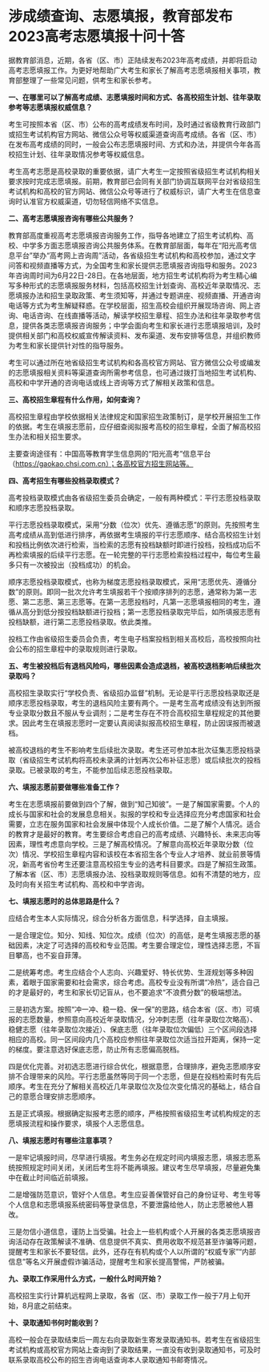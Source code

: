 

# 涉成绩查询、志愿填报，教育部发布2023高考志愿填报十问十答

据教育部消息，近期，各省（区、市）正陆续发布2023年高考成绩，并即将启动高考志愿填报工作。为更好地帮助广大考生和家长了解高考志愿填报相关事项，教育部整理了一些常见问题，供考生和家长参考。

**一、在哪里可以了解高考成绩、志愿填报时间和方式、各高校招生计划、往年录取参考等志愿填报权威信息？**

考生可按照本省（区、市）公布的高考成绩发布时间，及时通过省级教育行政部门或招生考试机构官方网站、微信公众号等权威渠道查询高考成绩。各省（区、市）在发布高考成绩的同时，一般会公布志愿填报时间、方式和办法，并提供今年各高校招生计划、往年录取情况参考等权威信息。

考生高考志愿是高校录取的重要依据，请广大考生一定按照省级招生考试机构相关要求按时完成志愿填报。前期，教育部已会同有关部门协调互联网平台对省级招生考试机构和高校的官方网站、微信公众号等进行了权威标识，请广大考生在信息查询时认准官方权威渠道，切勿轻信网络不实信息。

**二、高考志愿填报咨询有哪些公共服务？**

教育部高度重视高考志愿填报咨询服务工作，指导各地建立了招生考试机构、高校、中学多方面志愿填报咨询公共服务体系。在教育部层面，每年在“阳光高考信息平台”举办“高考网上咨询周”活动，各省级招生考试机构和高校参加，通过文字问答和视频直播等方式，为全国考生和家长提供志愿填报咨询指导和服务。2023年咨询周时间为6月22日-28日。在各地层面，地方招生考试机构将为考生精心编写多种形式的志愿填报服务材料，包括高校招生计划查询、高校近年录取情况、志愿填报办法和招生录取政策、考生须知等，并通过专题讲座、视频直播、开通咨询电话等方式为考生解疑释惑。在学校层面，招生高校会组织开展现场咨询、网上咨询、电话咨询、在线直播等活动，解读学校招生章程、招生办法和往年录取参考信息，提供各类志愿填报咨询服务；中学会面向考生和家长进行志愿填报培训，及时提供相关部门和高校权威宣传解读资料、发布渠道、发布安排等信息，并组织教师为考生和家长提供针对性的指导服务。

考生可以通过所在地省级招生考试机构和各高校官方网站、官方微信公众号或编发的志愿填报相关资料等渠道查询所需参考信息，也可通过拨打当地招生考试机构、高校和中学开通的咨询电话或线上咨询等方式了解相关政策和信息。

**三、高校招生章程有什么作用，如何查询？**

高校招生章程由学校依据相关法律规定和国家招生政策制订，是学校开展招生工作的依据。考生在填报志愿前，应仔细查阅拟报考高校的招生章程，全面了解高校招生办法和相关招生要求。

主要查询途径有：中国高等教育学生信息网的“阳光高考”信息平台（https://gaokao.chsi.com.cn）；各高校官方招生网站等。

**四、高考招生有哪些投档录取模式？**

高考投档录取模式由各省级招生委员会确定，一般有两种模式：平行志愿投档录取和顺序志愿投档录取。

平行志愿投档录取模式，采用“分数（位次）优先、遵循志愿”的原则。先按照考生高考成绩从高到低进行排序，再依据考生填报的平行志愿顺序、结合高校招生计划和投档比例依次进行检索，当检索的志愿有投档缺额时即进行投档，投档成功后不再检索填报的后续平行志愿。在一轮完整的平行志愿检索投档过程中，每位考生最多只有一次被投出（投档成功）的机会。

顺序志愿投档录取模式，也称为梯度志愿投档录取模式，采用“志愿优先、遵循分数”的原则。即同一批次允许考生填报若干个按顺序排列的志愿，通常称为第一志愿、第二志愿、第三志愿等。在第一志愿投档时，凡第一志愿填报相同的考生，遵循从高分到低分按投档缺额进行投档；第一志愿投档录取完毕后，如所填报志愿有投档缺额，进行第二志愿投档录取。依此类推。

投档工作由省级招生委员会负责，考生电子档案投档到相关高校后，高校按照向社会公布的招生章程中的录取规则进行录取。

**五、考生被投档后有退档风险吗，哪些因素会造成退档，被高校退档影响后续批次录取吗？**

高校招生录取实行“学校负责、省级招办监督”机制。无论是平行志愿投档录取还是顺序志愿投档录取，考生的退档风险主要有两个。一是考生高考成绩没有达到所报专业录取分数且不服从专业调剂；二是考生存在不符合高校招生章程规定的其他要求。因此考生在填报志愿时一定要认真阅读拟报高校招生章程，防止因误报而被退档。

被高校退档的考生不影响考生后续批次录取。考生还可参加本批次征集志愿投档录取（省级招生考试机构将高校未录满的计划再次公布补征志愿）或后续批次的投档录取。已被录取的考生，不能参加后续志愿投档录取。

**六、填报志愿前要做哪些准备工作？**

考生在志愿填报前要做到四个了解，做到“知己知彼”。一是了解国家需要。个人的成长与国家和社会的发展息息相关。拟报的学校和专业选择应充分考虑国家和社会需要，立志在服务国家和社会发展中体现个人成长价值。二是了解个人情况。适合的教育才是最好的教育。考生要综合考虑自己的高考成绩、兴趣特长、未来志向等因素，理性考虑意向学校。三是了解高校情况。了解意向高校近年录取分数（位次）情况、学校招生章程内容和该校在本省招生各个专业人才培养、就业前景等情况，新高考省份考生还要注意高校招生专业的选考科目要求。四是了解招生政策。了解本省（区、市）志愿填报办法、投档录取规则等信息。如有不清楚的地方，应及时向有关招生考试机构、高校和中学咨询。

**七、填报志愿时的总体思路是什么？**

应结合考生本人实际情况，综合分析各方面信息，科学选择，自主填报。

一是合理定位。知分、知线、知位次。成绩（位次）的高低，是考生填报志愿的基础因素，决定了可选择的高校和专业范围。考生要合理定位，理性选择志愿，不盲目攀高，也不妄自菲薄。

二是统筹考虑。考生应结合个人志向、兴趣爱好、特长优势、生涯规划等多种因素，着眼于国家需要和社会需求，综合考虑。高校专业没有所谓“冷热”，适合自己的才是最好的，考生和家长切记盲从，也不要追求“不浪费分数”的极端想法。

三是初选方案。按照“冲一冲、稳一稳、保一保”的思路，结合本省（区、市）可填报的志愿数量，参照意向高校近年录取情况，分冲刺志愿（往年录取位次略高）、稳健志愿（往年录取位次接近）、保底志愿（往年录取位次偏低）三个区间段选择相应的高校。同一区间段内几个高校应参照往年录取位次适当拉开距离，保持一定的梯度。要注意选好保底志愿，防止所有志愿偏高脱档。

四是优化完善。对初选志愿进行综合优化，根据意愿，合理排序，避免志愿顺序安排不合理带来的风险。平行志愿虽然等同于同一个志愿，但是在投档检索时有先后顺序。考生在充分了解相关高校近几年录取位次及位次变化情况的基础上，结合自己的意愿合理安排志愿顺序。

五是正式填报。根据确定拟报考志愿的顺序，严格按照省级招生考试机构规定的志愿填报流程和操作要求，填报个人志愿信息。

**八、填报志愿时有哪些注意事项？**

一是牢记填报时间，尽早进行填报。考生务必在规定时间内填报志愿，填报志愿系统按照规定时间关闭，关闭后考生将不能再填报。建议考生尽早填报，尽量避免集中在截止时间临近前填报。

二是增强防范意识，管好个人信息。考生应妥善保管好自己的身份证号、考生号等个人信息和志愿填报系统密码等登录信息，不要泄露给他人，防止志愿被他人篡改。

三是勿信小道信息，谨防上当受骗。社会上一些机构或个人开展的各类志愿填报咨询活动存在政策解读不准确、信息提供不真实、费用收取不规范甚至诈骗等问题，提醒考生和家长不要轻信。此外，还存在有机构或个人以所谓的“权威专家”“内部信息”等名义开展虚假诈骗活动，提醒考生和家长提高警惕，严防被骗。

**九、录取工作采用什么方式，一般什么时间开始？**

高校招生实行计算机远程网上录取，各省（区、市）录取工作一般于7月上旬开始，8月底之前结束。

**十、录取通知书何时能收到？**

高校一般会在录取结束后一周左右向录取新生寄发录取通知书。若考生在省级招生考试机构或高校官方网站上查询到了录取结果，一直没有收到录取通知书，可及时联系录取高校公布的招生咨询电话查询本人录取通知书邮寄情况。


